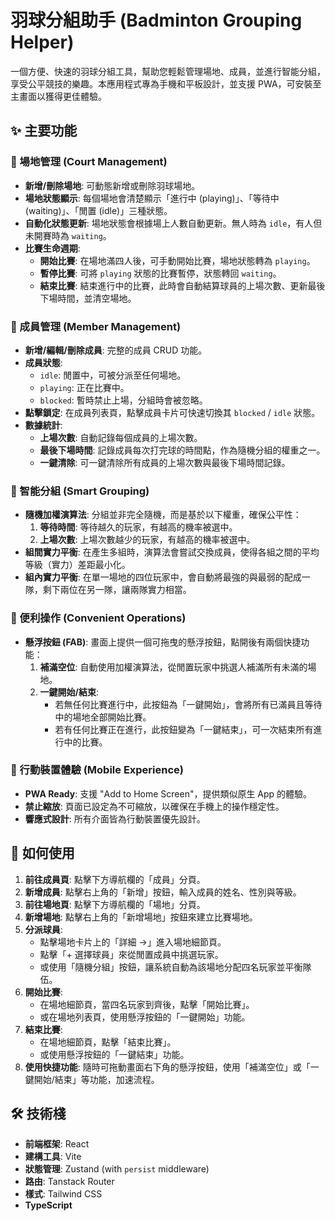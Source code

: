 # 羽球分組助手 (Badminton Grouping Helper)

一個方便、快速的羽球分組工具，幫助您輕鬆管理場地、成員，並進行智能分組，享受公平競技的樂趣。本應用程式專為手機和平板設計，並支援 PWA，可安裝至主畫面以獲得更佳體驗。

## ✨ 主要功能

### 🏸 場地管理 (Court Management)

-   **新增/刪除場地**: 可動態新增或刪除羽球場地。
-   **場地狀態顯示**: 每個場地會清楚顯示「進行中 (playing)」、「等待中 (waiting)」、「閒置 (idle)」三種狀態。
-   **自動化狀態更新**: 場地狀態會根據場上人數自動更新。無人時為 `idle`，有人但未開賽時為 `waiting`。
-   **比賽生命週期**:
    -   **開始比賽**: 在場地滿四人後，可手動開始比賽，場地狀態轉為 `playing`。
    -   **暫停比賽**: 可將 `playing` 狀態的比賽暫停，狀態轉回 `waiting`。
    -   **結束比賽**: 結束進行中的比賽，此時會自動結算球員的上場次數、更新最後下場時間，並清空場地。

### 👥 成員管理 (Member Management)

-   **新增/編輯/刪除成員**: 完整的成員 CRUD 功能。
-   **成員狀態**:
    -   `idle`: 閒置中，可被分派至任何場地。
    -   `playing`: 正在比賽中。
    -   `blocked`: 暫時禁止上場，分組時會被忽略。
-   **點擊鎖定**: 在成員列表頁，點擊成員卡片可快速切換其 `blocked` / `idle` 狀態。
-   **數據統計**:
    -   **上場次數**: 自動記錄每個成員的上場次數。
    -   **最後下場時間**: 記錄成員每次打完球的時間點，作為隨機分組的權重之一。
    -   **一鍵清除**: 可一鍵清除所有成員的上場次數與最後下場時間記錄。

### 🤖 智能分組 (Smart Grouping)

-   **隨機加權演算法**: 分組並非完全隨機，而是基於以下權重，確保公平性：
    1.  **等待時間**: 等待越久的玩家，有越高的機率被選中。
    2.  **上場次數**: 上場次數越少的玩家，有越高的機率被選中。
-   **組間實力平衡**: 在產生多組時，演算法會嘗試交換成員，使得各組之間的平均等級（實力）差距最小化。
-   **組內實力平衡**: 在單一場地的四位玩家中，會自動將最強的與最弱的配成一隊，剩下兩位在另一隊，讓兩隊實力相當。

### 🚀 便利操作 (Convenient Operations)

-   **懸浮按鈕 (FAB)**: 畫面上提供一個可拖曳的懸浮按鈕，點開後有兩個快捷功能：
    1.  **補滿空位**: 自動使用加權演算法，從閒置玩家中挑選人補滿所有未滿的場地。
    2.  **一鍵開始/結束**:
        -   若無任何比賽進行中，此按鈕為「一鍵開始」，會將所有已滿員且等待中的場地全部開始比賽。
        -   若有任何比賽正在進行，此按鈕變為「一鍵結束」，可一次結束所有進行中的比賽。

### 📱 行動裝置體驗 (Mobile Experience)

-   **PWA Ready**: 支援 "Add to Home Screen"，提供類似原生 App 的體驗。
-   **禁止縮放**: 頁面已設定為不可縮放，以確保在手機上的操作穩定性。
-   **響應式設計**: 所有介面皆為行動裝置優先設計。

## 🚀 如何使用

1.  **前往成員頁**: 點擊下方導航欄的「成員」分頁。
2.  **新增成員**: 點擊右上角的「新增」按鈕，輸入成員的姓名、性別與等級。
3.  **前往場地頁**: 點擊下方導航欄的「場地」分頁。
4.  **新增場地**: 點擊右上角的「新增場地」按鈕來建立比賽場地。
5.  **分派球員**:
    -   點擊場地卡片上的「詳細 →」進入場地細節頁。
    -   點擊「+ 選擇球員」來從閒置成員中挑選玩家。
    -   或使用「隨機分組」按鈕，讓系統自動為該場地分配四名玩家並平衡隊伍。
6.  **開始比賽**:
    -   在場地細節頁，當四名玩家到齊後，點擊「開始比賽」。
    -   或在場地列表頁，使用懸浮按鈕的「一鍵開始」功能。
7.  **結束比賽**:
    -   在場地細節頁，點擊「結束比賽」。
    -   或使用懸浮按鈕的「一鍵結束」功能。
8.  **使用快捷功能**: 隨時可拖動畫面右下角的懸浮按鈕，使用「補滿空位」或「一鍵開始/結束」等功能，加速流程。

## 🛠️ 技術棧

-   **前端框架**: React
-   **建構工具**: Vite
-   **狀態管理**: Zustand (with `persist` middleware)
-   **路由**: Tanstack Router
-   **樣式**: Tailwind CSS
-   **TypeScript**